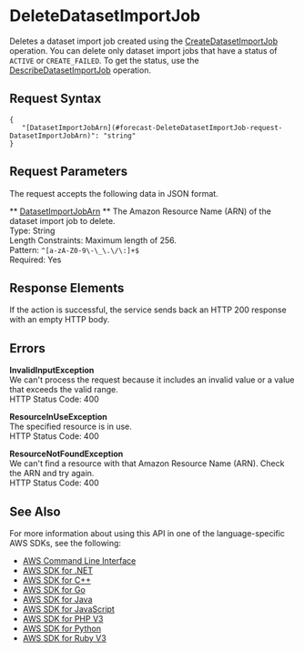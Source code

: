 # DeleteDatasetImportJob<a name="API_DeleteDatasetImportJob"></a>

Deletes a dataset import job created using the [CreateDatasetImportJob](API_CreateDatasetImportJob.md) operation\. You can delete only dataset import jobs that have a status of `ACTIVE` or `CREATE_FAILED`\. To get the status, use the [DescribeDatasetImportJob](API_DescribeDatasetImportJob.md) operation\.

## Request Syntax<a name="API_DeleteDatasetImportJob_RequestSyntax"></a>

```
{
   "[DatasetImportJobArn](#forecast-DeleteDatasetImportJob-request-DatasetImportJobArn)": "string"
}
```

## Request Parameters<a name="API_DeleteDatasetImportJob_RequestParameters"></a>

The request accepts the following data in JSON format\.

 ** [DatasetImportJobArn](#API_DeleteDatasetImportJob_RequestSyntax) **   <a name="forecast-DeleteDatasetImportJob-request-DatasetImportJobArn"></a>
The Amazon Resource Name \(ARN\) of the dataset import job to delete\.  
Type: String  
Length Constraints: Maximum length of 256\.  
Pattern: `^[a-zA-Z0-9\-\_\.\/\:]+$`   
Required: Yes

## Response Elements<a name="API_DeleteDatasetImportJob_ResponseElements"></a>

If the action is successful, the service sends back an HTTP 200 response with an empty HTTP body\.

## Errors<a name="API_DeleteDatasetImportJob_Errors"></a>

 **InvalidInputException**   
We can't process the request because it includes an invalid value or a value that exceeds the valid range\.  
HTTP Status Code: 400

 **ResourceInUseException**   
The specified resource is in use\.  
HTTP Status Code: 400

 **ResourceNotFoundException**   
We can't find a resource with that Amazon Resource Name \(ARN\)\. Check the ARN and try again\.  
HTTP Status Code: 400

## See Also<a name="API_DeleteDatasetImportJob_SeeAlso"></a>

For more information about using this API in one of the language\-specific AWS SDKs, see the following:
+  [AWS Command Line Interface](https://docs.aws.amazon.com/goto/aws-cli/forecast-2018-06-26/DeleteDatasetImportJob) 
+  [AWS SDK for \.NET](https://docs.aws.amazon.com/goto/DotNetSDKV3/forecast-2018-06-26/DeleteDatasetImportJob) 
+  [AWS SDK for C\+\+](https://docs.aws.amazon.com/goto/SdkForCpp/forecast-2018-06-26/DeleteDatasetImportJob) 
+  [AWS SDK for Go](https://docs.aws.amazon.com/goto/SdkForGoV1/forecast-2018-06-26/DeleteDatasetImportJob) 
+  [AWS SDK for Java](https://docs.aws.amazon.com/goto/SdkForJava/forecast-2018-06-26/DeleteDatasetImportJob) 
+  [AWS SDK for JavaScript](https://docs.aws.amazon.com/goto/AWSJavaScriptSDK/forecast-2018-06-26/DeleteDatasetImportJob) 
+  [AWS SDK for PHP V3](https://docs.aws.amazon.com/goto/SdkForPHPV3/forecast-2018-06-26/DeleteDatasetImportJob) 
+  [AWS SDK for Python](https://docs.aws.amazon.com/goto/boto3/forecast-2018-06-26/DeleteDatasetImportJob) 
+  [AWS SDK for Ruby V3](https://docs.aws.amazon.com/goto/SdkForRubyV3/forecast-2018-06-26/DeleteDatasetImportJob) 